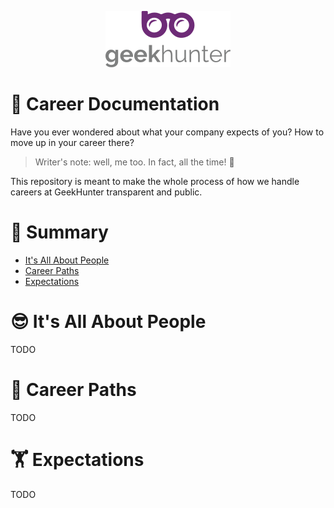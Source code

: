 <p align="center">
  <img alt="logo" src="/docs/logo.png" width="200">
</p>

# 🚀 Career Documentation

Have you ever wondered about what your company expects of you? How to move up in your career there?

> Writer's note: well, me too. In fact, all the time! 🤔

This repository is meant to make the whole process of how we handle careers at GeekHunter transparent and public.

# :pushpin: Summary

* [It's All About People](#its-all-about-people)
* [Career Paths](#career-paths)
* [Expectations](#expectations)

# 😎 It's All About People

TODO

# 🏹 Career Paths

TODO

# 🏋️ Expectations

TODO
